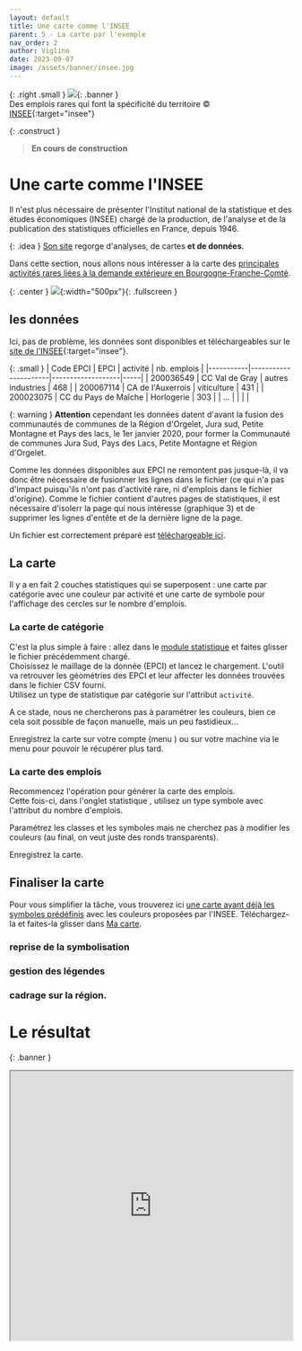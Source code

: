 ```yaml
---
layout: default
title: Une carte comme l'INSEE
parent: 5 - La carte par l'exemple
nav_order: 2
author: Viglino
date: 2023-09-07
image: /assets/banner/insee.jpg
---
```

{: .right .small }
![](/Macarte-MI/assets/banner/insee.jpg){: .banner }   
Des emplois rares qui font la spécificité du territoire &copy; [INSEE](https://www.insee.fr/fr/statistiques/4808781#graphique-figure3){:target="insee"}

{: .construct }
> **En cours de construction**

# Une carte comme l'INSEE

Il n'est plus nécessaire de présenter l'Institut national de la statistique et des études économiques (INSEE) chargé de la production, de l'analyse et de la publication des statistiques officielles en France, depuis 1946.

{: .idea }
[Son site](https://www.insee.fr) regorge d'analyses, de cartes **et de données**.

Dans cette section, nous allons nous intéresser à la carte des [principales activités rares liées à la demande extérieure en Bourgogne-Franche-Comté](https://www.insee.fr/fr/statistiques/4808781#figure3).

{: .center }
![](/Macarte-MI/assets/img/ch5.2-insee.png){:width="500px"}{: .fullscreen }

## les données

Ici, pas de problème, les données sont disponibles et téléchargeables sur le [site de l'INSEE](https://www.insee.fr/fr/statistiques/4808781){:target="insee"}.

{: .small }
| Code EPCI | EPCI                 | activité          | nb. emplois |
|-----------|----------------------|-------------------|-----|
| 200036549 | CC Val de Gray       | autres industries | 468 |
| 200067114 | CA de l'Auxerrois    | viticulture       | 431 |
| 200023075 | CC du Pays de Maîche | Horlogerie        | 303 |
| ... | | | |

{: warning }
**Attention** cependant les données datent d'avant la fusion des communautés de communes de la Région d'Orgelet, Jura sud, Petite Montagne et Pays des lacs, le 1er janvier 2020, pour former la Communauté de communes Jura Sud, Pays des Lacs, Petite Montagne et Région d'Orgelet.

Comme les données disponibles aux EPCI ne remontent pas jusque-là, il va donc être nécessaire de fusionner les lignes dans le fichier (ce qui n'a pas d'impact puisqu'ils n'ont pas d'activité rare, ni d'emplois dans le fichier d'origine). Comme le fichier contient d'autres pages de statistiques, il est nécessaire d'isolerr la page qui nous intéresse (graphique 3) et de supprimer les lignes d'entête et de la dernière ligne de la page.

Un fichier est correctement préparé est [téléchargeable ici](/Macarte-MI/assets/cartes/bf_ina_77.csv). 

## La carte

Il y a en fait 2 couches statistiques qui se superposent&nbsp;: une carte par catégorie avec une couleur par activité et une carte de symbole pour l'affichage des cercles sur le nombre d'emplois.

### La carte de catégorie

C'est la plus simple à faire : allez dans le [module statistique](https://macarte.ign.fr/edition/statistique/) et faites glisser le fichier précédemment chargé.   
Choisissez le maillage de la donnée (EPCI) et lancez le chargement. L'outil va retrouver les géométries des EPCI et leur affecter les données trouvées dans le fichier CSV fourni.   
Utilisez un type de statistique par catégorie sur l'attribut `activité`.

A ce stade, nous ne chercherons pas à paramétrer les couleurs, bien ce cela soit possible de façon manuelle, mais un peu fastidieux...

Enregistrez la carte sur votre compte (menu <i class="fi-save"></i>) ou sur votre machine via le menu <i class="fi-download"></i> pour pouvoir le récupérer plus tard.

### La carte des emplois

Recommencez l'opération pour générer la carte des emplois.   
Cette fois-ci, dans l'onglet statistique <i class="fi-list blue-disk"></i>, utilisez un type symbole avec l'attribut du nombre d'emplois.

Paramétrez les classes et les symboles mais ne cherchez pas à modifier les couleurs (au final, on veut juste des ronds transparents).

Enregistrez la carte.

## Finaliser la carte

Pour vous simplifier la tâche, vous trouverez ici [une carte ayant déjà les symboles prédéfinis](/assets/cartes/insee_bfc_ina77.carte) avec les couleurs proposées par l'INSEE. Téléchargez-la et faites-la glisser dans [Ma carte](https://macarte.ign.fr/edition/carte/).

### reprise de la symbolisation

### gestion des légendes

### cadrage sur la région.

# Le résultat

{: .banner }
<iframe src="https://macarte.ign.fr/carte/M98ceY/insee?gh=u07j447e-7.6&noZoom" width="100%" height="480px"></iframe>
